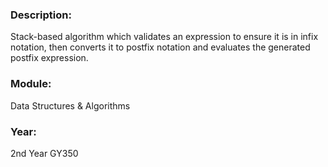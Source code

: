 ### Description: 
Stack-based algorithm which validates an expression to ensure it is in infix notation, then converts it to postfix notation and evaluates the generated postfix expression.

### Module: 
Data Structures & Algorithms

### Year: 
2nd Year GY350
